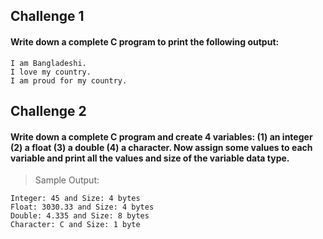 ## Challenge 1
#### Write down a complete C program to print the following output:
```
I am Bangladeshi.
I love my country.
I am proud for my country.
```

## Challenge 2
#### Write down a complete C program and create 4 variables: (1) an integer (2) a float (3) a double (4) a character. Now assign some values to each variable and print all the values and size of the variable data type.

> Sample Output:
```
Integer: 45 and Size: 4 bytes
Float: 3030.33 and Size: 4 bytes
Double: 4.335 and Size: 8 bytes
Character: C and Size: 1 byte
```

